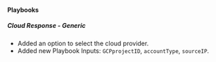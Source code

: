 
#### Playbooks

##### Cloud Response - Generic

- Added an option to select the cloud provider.
- Added new Playbook Inputs: `GCPprojectID`, `accountType`, `sourceIP`.

